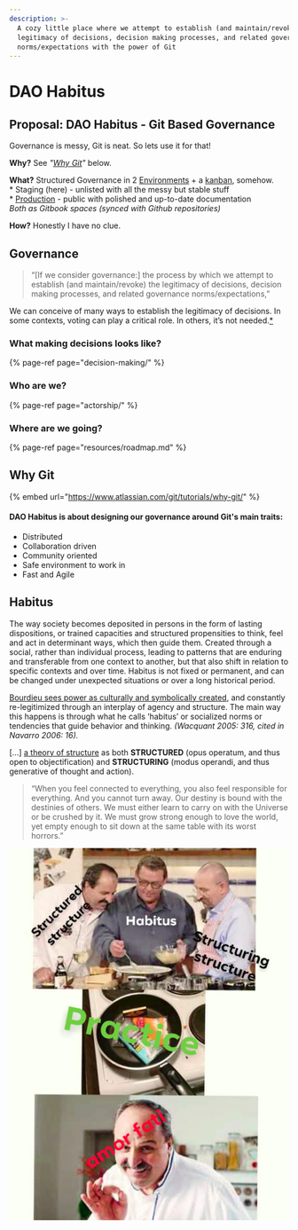 ```yaml
---
description: >-
  A cozy little place where we attempt to establish (and maintain/revoke) the
  legitimacy of decisions, decision making processes, and related governance
  norms/expectations with the power of Git
---
```


# DAO Habitus

## Proposal: DAO Habitus - Git Based Governance

Governance is messy, Git is neat. So lets use it for that!

**Why?** See _"_[_Why Git_](https://parrachia.gitbook.io/dao-habitus/#why-git)_"_ below. 

**What?** Structured Governance in 2 [Environments](decision-making/signaling.md#environments) + a [kanban](https://trello.com/b/XrAjqdlO/dao-incubator), somehow.  
\* Staging \(here\) - unlisted with all the messy but stable stuff  
\* [Production](https://dao-incubator.gitbook.io/wiki/) - public with polished and up-to-date documentation  
_Both as Gitbook spaces \(synced with Github repositories\)_

**How?** Honestly I have no clue.

## Governance

> “\[If we consider governance:\] the process by which we attempt to establish \(and maintain/revoke\) the legitimacy of decisions, decision making processes, and related governance norms/expectations,”

We can conceive of many ways to establish the legitimacy of decisions. In some contexts, voting can play a critical role. In others, it’s not needed.[\*](https://www.tonysheng.com/voting-governance)

### What making decisions looks like?

{% page-ref page="decision-making/" %}

### Who are we?

{% page-ref page="actorship/" %}

### Where are we going?

{% page-ref page="resources/roadmap.md" %}

## Why Git

{% embed url="https://www.atlassian.com/git/tutorials/why-git/" %}

#### DAO Habitus is about designing our governance around Git's main traits:

* Distributed
* Collaboration driven
* Community oriented
* Safe environment to work in
* Fast and Agile

## Habitus

The way society becomes deposited in persons in the form of lasting dispositions, or trained capacities and structured propensities to think, feel and act in determinant ways, which then guide them. Created through a social, rather than individual process, leading to patterns that are enduring and transferable from one context to another, but that also shift in relation to specific contexts and over time. Habitus is not fixed or permanent, and can be changed under unexpected situations or over a long historical period.

[Bourdieu sees power as culturally and symbolically created](https://www.powercube.net/other-forms-of-power/bourdieu-and-habitus/), and constantly re-legitimized through an interplay of agency and structure. The main way this happens is through what he calls ‘habitus’ or socialized norms or tendencies that guide behavior and thinking. _\(Wacquant 2005: 316, cited in Navarro 2006: 16\)._

\[...\] [a theory of structure](https://mens-wisdom-now.blogspot.com/2012/09/structuring-structures-and-structured.html) as both **STRUCTURED** \(opus operatum, and thus open to objectification\) and **STRUCTURING** \(modus operandi, and thus generative of thought and action\).

> “When you feel connected to everything, you also feel responsible for everything. And you cannot turn away. Our destiny is bound with the destinies of others. We must either learn to carry on with the Universe or be crushed by it. We must grow strong enough to love the world, yet empty enough to sit down at the same table with its worst horrors.”

![](.gitbook/assets/image%20%285%29.png)



